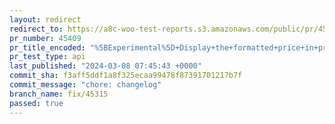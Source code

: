 ```yaml
---
layout: redirect
redirect_to: https://a8c-woo-test-reports.s3.amazonaws.com/public/pr/45409/api/index.html
pr_number: 45409
pr_title_encoded: "%5BExperimental%5D+Display+the+formatted+price+in+price+filter+text+input+fields"
pr_test_type: api
last_published: "2024-03-08 07:45:43 +0000"
commit_sha: f3aff5ddf1a8f325ecaa99478f87391701217b7f
commit_message: "chore: changelog"
branch_name: fix/45315
passed: true
---
```

